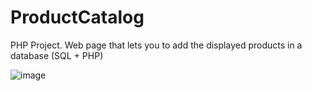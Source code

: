 # ProductCatalog
PHP Project. Web page that lets you to add the displayed products in a database (SQL + PHP)

![image](https://user-images.githubusercontent.com/28996481/224564948-536243d3-35a9-4d63-bb84-61f4dafdcc56.png)
